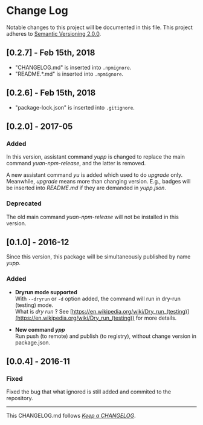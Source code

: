 #   Change Log

Notable changes to this project will be documented in this file. This project adheres to [Semantic Versioning 2.0.0](http://semver.org/).

##	[0.2.7] - Feb 15th, 2018

*	"CHANGELOG.md" is inserted into `.npmignore`.
*	"README.*.md" is inserted into `.npmignore`.
 
##	[0.2.6] - Feb 15th, 2018

*	"package-lock.json" is inserted into `.gitignore`.

##	[0.2.0] - 2017-05

### Added

In this version, assistant command *yupp* is changed to replace the main command *yuan-npm-release*, and the latter is removed.

A new assistant command *yu* is added which used to do _upgrade_ only. Meanwhile, _upgrade_ means more than changing version. E.g., badges will be inserted into _README.md_ if they are demanded in _yupp.json_.

###	Deprecated

The old main command *yuan-npm-release* will not be installed in this version.

##	[0.1.0] - 2016-12

Since this version, this package will be simultaneously published by name *yupp*.

###	Added

*	__Dryrun mode supported__  
	With ```--dryrun``` or ```-d``` option added, the command will run in dry-run (testing) mode.  
	What is *dry run* ? See [https://en.wikipedia.org/wiki/Dry_run_(testing)](https://en.wikipedia.org/wiki/Dry_run_(testing)) for more details.

*	__New command *ypp*__  
	Run push (to remote) and publish (to registry), without change version in package.json.

##	[0.0.4] - 2016-11

###	Fixed

Fixed the bug that what ignored is still added and commited to the repository.


---
This CHANGELOG.md follows [*Keep a CHANGELOG*](http://keepachangelog.com/).
